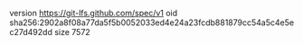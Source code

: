 version https://git-lfs.github.com/spec/v1
oid sha256:2902a8f08a77da5f5b0052033ed4e24a23fcdb881879cc54a5c4e5ec27d492dd
size 7572
